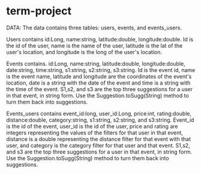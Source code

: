 # term-project

DATA:
The data contains three tables: users, events, and events\_users. 

Users contains id:Long, name:string, latitude:double, longitude:double. Id is the id of the user, name is the name of the user, latitude is the lat of the user's location, and longitude is the long of the user's location. 

Events contains. id:Long, name:string, latitude:double, longitude:double, date:string, time:string, s1:string, s2:string, s3:string. Id is the event id, name is the event name, latitude and longitude are the coordinates of the event's location, date is a string with the date of the event and time is a string with the time of the event. S1,s2, and s3 are the top three suggestions for a user in that event, in string form. Use the Suggestion.toSugg(String) method to turn them back into suggestions.

Events\_users contains event\_id:long, user\_id:Long, price:int, rating:double, distance:double, category:string, s1:string, s2:string, and s3:string. Event\_id is the id of the event, user\_id is the id of the user, price and rating are integers representing the values of the filters for that user in that event, distance is a double representing the distance filter for that event with that user, and category is the category filter for that user and that event. S1,s2, and s3 are the top three suggestions for a user in that event, in string form. Use the Suggestion.toSugg(String) method to turn them back into suggestions.